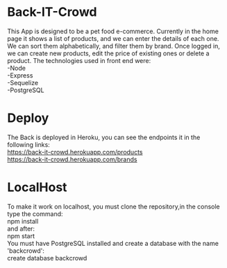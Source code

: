 # Back-IT-Crowd

<p>This App is designed to be a pet food e-commerce.
Currently in the home page it shows a list of products, and we can enter the details of each one.
We can sort them alphabetically, and filter them by brand.
Once logged in, we can create new products, edit the price of existing ones or delete a product.
The technologies used in front end were:<br>
-Node<br>
-Express<br>
-Sequelize<br>
-PostgreSQL
</p>

# Deploy

<p>The Back is deployed in Heroku, you can see the endpoints it in the following links:<br>
  <a href='https://back-it-crowd.herokuapp.com/products/'>https://back-it-crowd.herokuapp.com/products</a><br>
  <a href='https://back-it-crowd.herokuapp.com/brands/'>https://back-it-crowd.herokuapp.com/brands</a>
</p>

# LocalHost

<p>To make it work on localhost, you must clone the repository,in the console type the command:<br>
 npm install<br>
  and after:<br>
 npm start<br>
 You must have PostgreSQL installed and create a database with the name 'backcrowd':<br>
  create database backcrowd
</p>
